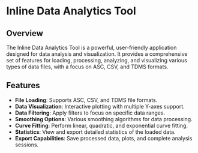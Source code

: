 # Inline Data Analytics Tool

## Overview
The Inline Data Analytics Tool is a powerful, user-friendly application designed for data analysis and visualization. It provides a comprehensive set of features for loading, processing, analyzing, and visualizing various types of data files, with a focus on ASC, CSV, and TDMS formats.

## Features
- **File Loading**: Supports ASC, CSV, and TDMS file formats.
- **Data Visualization**: Interactive plotting with multiple Y-axes support.
- **Data Filtering**: Apply filters to focus on specific data ranges.
- **Smoothing Options**: Various smoothing algorithms for data processing.
- **Curve Fitting**: Perform linear, quadratic, and exponential curve fitting.
- **Statistics**: View and export detailed statistics of the loaded data.
- **Export Capabilities**: Save processed data, plots, and complete analysis sessions.
